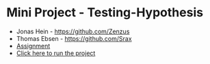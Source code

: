 # Mini Project - Testing-Hypothesis
- Jonas Hein - https://github.com/Zenzus
- Thomas Ebsen - https://github.com/Srax 
- [Assignment](files/Assignment.pdf)
- <a href="https://mybinder.org/v2/gh/SOFT2021-Data-Science/Mini-Project-Testing-Hypothesis/HEAD" target="_blank">Click here to run the project</a>
